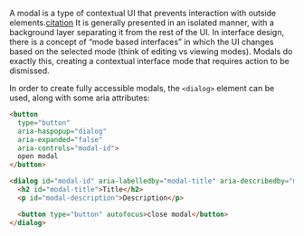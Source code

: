A modal is a type of contextual UI that prevents interaction with outside elements.[citation](https://developer.mozilla.org/en-US/docs/Web/Accessibility/ARIA/Attributes/aria-modal#description) It is generally presented in an isolated manner, with a background layer separating it from the rest of the UI. In interface design, there is a concept of “mode based interfaces” in which the UI changes based on the selected mode (think of editing vs viewing modes). Modals do exactly this, creating a contextual interface mode that requires action to be dismissed.

In order to create fully accessible modals, the `<dialog>` element can be used, along with some aria attributes:

```html
<button
  type="button"
  aria-haspopup="dialog"
  aria-expanded="false"
  aria-controls="modal-id">
  open modal
</button>

<dialog id="modal-id" aria-labelledby="modal-title" aria-describedby="modal-description">
  <h2 id="modal-title">Title</h2>
  <p id="modal-description">Description</p>

  <button type="button" autofocus>close modal</button>
</dialog>
```
